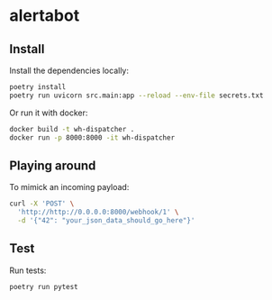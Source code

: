 # alertabot

## Install

Install the dependencies locally:

```bash
poetry install
poetry run uvicorn src.main:app --reload --env-file secrets.txt
```
Or run it with docker:

```bash
docker build -t wh-dispatcher .
docker run -p 8000:8000 -it wh-dispatcher
```

## Playing around

To mimick an incoming payload:

```bash
curl -X 'POST' \
  'http://http://0.0.0.0:8000/webhook/1' \
  -d '{"42": "your_json_data_should_go_here"}'
```

## Test

Run tests:

```bash
poetry run pytest
```
